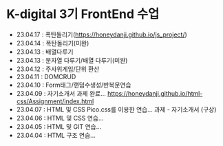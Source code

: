 # K-digital 3기 FrontEnd 수업

- 23.04.17 : 폭탄돌리기(https://honeydanji.github.io/js_project/)
- 23.04.14 : 폭탄돌리기(미완)
- 23.04.13 : 배열다루기
- 23.04.13 : 문자열 다루기/배열 다루기(미완)
- 23.04.12 : 주사위게임/단위 환산
- 23.04.11 : DOMCRUD 
- 23.04.10 : Form태그/랜덤수생성/반복문연습
- 23.04.09 : 자기소개서 과제 완료...
  https://honeydanji.github.io/html-css/Assignment/index.html  
- 23.04.07 : HTML 및 CSS Pico.css를 이용한 연습...
  과제 - 자기소개서 (구상)
- 23.04.06 : HTML 및 CSS 연습...
- 23.04.05 : HTML 및 GIT 연습...
- 23.04.04 : HTML 구조 연습...

